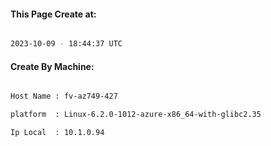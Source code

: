
   
#### This Page Create at:

```bash

2023-10-09 - 18:44:37 UTC

```

#### Create By Machine:

```bash

Host Name : fv-az749-427

platform  : Linux-6.2.0-1012-azure-x86_64-with-glibc2.35

Ip Local  : 10.1.0.94

```

